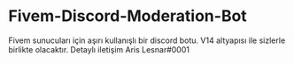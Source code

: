 # Fivem-Discord-Moderation-Bot
Fivem sunucuları için aşırı kullanışlı bir discord botu. V14 altyapısı ile sizlerle birlikte olacaktır. Detaylı iletişim Aris Lesnar#0001
